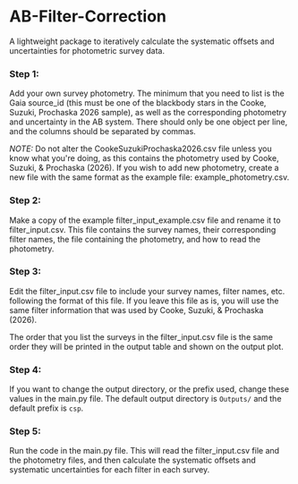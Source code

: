 # AB-Filter-Correction
A lightweight package to iteratively calculate the systematic offsets and uncertainties for photometric survey data.

### Step 1:
Add your own survey photometry. The minimum that you need to list is the Gaia
source_id (this must be one of the blackbody stars in the Cooke, Suzuki, Prochaska 2026
sample), as well as the corresponding photometry and uncertainty in the AB system.
There should only be one object per line, and the columns should be separated by commas.

_NOTE:_ Do not alter the CookeSuzukiProchaska2026.csv file unless you know what you're doing,
as this contains the photometry used by Cooke, Suzuki, & Prochaska (2026). If you wish
to add new photometry, create a new file with the same format as the example file:
example_photometry.csv.

### Step 2:
Make a copy of the example filter_input_example.csv file 
and rename it to filter_input.csv. This file contains the survey
names, their corresponding filter names, the file containing the
photometry, and how to read the photometry.

### Step 3:
Edit the filter_input.csv file to include your survey names,
filter names, etc. following the format of this file. If you
leave this file as is, you will use the same filter information
that was used by Cooke, Suzuki, & Prochaska (2026).

The order that you list the surveys in the filter_input.csv file
is the same order they will be printed in the output table and
shown on the output plot.

### Step 4:
If you want to change the output directory, or the prefix used, change
these values in the main.py file. The default output directory is
`Outputs/` and the default prefix is `csp`.

### Step 5:
Run the code in the main.py file. This will read the filter_input.csv file
and the photometry files, and then calculate the systematic offsets and
systematic uncertainties for each filter in each survey.
